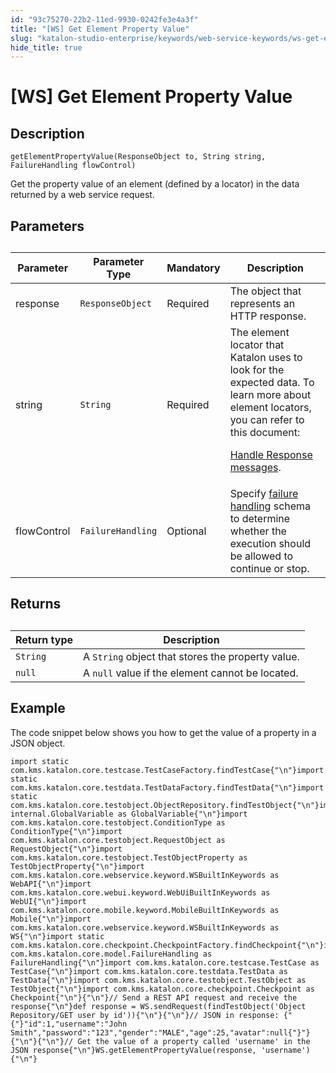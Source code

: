 ```yaml
---
id: "93c75270-22b2-11ed-9930-0242fe3e4a3f"
title: "[WS] Get Element Property Value"
slug: "katalon-studio-enterprise/keywords/web-service-keywords/ws-get-element-property-value"
hide_title: true
---
```


# <a id="concept-636" class="anchor_top_offset"/><a id="ariaid-title1" class="anchor_top_offset"/>[WS] Get Element Property Value


## Description

                        
<p xmlns="http://www.w3.org/1999/xhtml" className="p"><code className="ph codeph">getElementPropertyValue(ResponseObject to, String string, FailureHandling flowControl)</code></p> 
<p xmlns="http://www.w3.org/1999/xhtml" className="p">Get the property value of an element (defined by a locator) in the data returned by a web service request.</p> 
        

## Parameters

                        
<table xmlns="http://www.w3.org/1999/xhtml" className="table"><caption /><colgroup><col /><col /><col /><col /></colgroup><thead className="thead"><tr className><th className="entry anchor_top_offset" id="concept-636__entry__1">Parameter</th><th className="entry anchor_top_offset" id="concept-636__entry__2">Parameter Type</th><th className="entry anchor_top_offset" id="concept-636__entry__3">Mandatory</th><th className="entry anchor_top_offset" id="concept-636__entry__4">Description</th></tr></thead><tbody className="tbody"><tr className><td className="entry" headers="concept-636__entry__1 concept-636__entry__2 concept-636__entry__3 concept-636__entry__4 ">response</td><td className="entry" headers="concept-636__entry__1 concept-636__entry__2 concept-636__entry__3 concept-636__entry__4 "><code className="ph codeph">ResponseObject</code></td><td className="entry" headers="concept-636__entry__1 concept-636__entry__2 concept-636__entry__3 concept-636__entry__4 ">Required</td><td className="entry" headers="concept-636__entry__1 concept-636__entry__2 concept-636__entry__3 concept-636__entry__4 ">The object that represents  an HTTP response.</td></tr><tr className><td className="entry" headers="concept-636__entry__1 concept-636__entry__2 concept-636__entry__3 concept-636__entry__4 ">string</td><td className="entry" headers="concept-636__entry__1 concept-636__entry__2 concept-636__entry__3 concept-636__entry__4 "><code className="ph codeph">String</code></td><td className="entry" headers="concept-636__entry__1 concept-636__entry__2 concept-636__entry__3 concept-636__entry__4 ">Required</td><td className="entry" headers="concept-636__entry__1 concept-636__entry__2 concept-636__entry__3 concept-636__entry__4 ">The element locator that Katalon uses to look for the expected data. To learn more about element locators, you can refer to this document: <p className="p"><a className="xref" href="/docs/legacy/katalon-studio-enterprise/test-design/web-services-test-design/handle-response-messages">Handle Response messages</a>.</p></td></tr><tr className><td className="entry" headers="concept-636__entry__1 concept-636__entry__2 concept-636__entry__3 concept-636__entry__4 ">flowControl</td><td className="entry" headers="concept-636__entry__1 concept-636__entry__2 concept-636__entry__3 concept-636__entry__4 "><code className="ph codeph">FailureHandling</code></td><td className="entry" headers="concept-636__entry__1 concept-636__entry__2 concept-636__entry__3 concept-636__entry__4 ">Optional</td><td className="entry" headers="concept-636__entry__1 concept-636__entry__2 concept-636__entry__3 concept-636__entry__4 ">Specify <a className="xref" href="/docs/legacy/katalon-studio-enterprise/error-management/test-maintenance/failure-handling">failure handling</a> schema to determine whether the execution should be allowed to continue or stop.</td></tr></tbody></table> 
        

## Returns

<div xmlns="http://www.w3.org/1999/xhtml" className="p"><table className="table"><caption /><colgroup><col style={{width: '50%'}} /><col style={{width: '50%'}} /></colgroup><thead className="thead"><tr className><th className="entry anchor_top_offset" id="concept-636__entry__17">Return type</th><th className="entry anchor_top_offset" id="concept-636__entry__18">Description</th></tr></thead><tbody className="tbody"><tr className><td className="entry" headers="concept-636__entry__17 concept-636__entry__18 "><code className="ph codeph">String</code></td><td className="entry" headers="concept-636__entry__17 concept-636__entry__18 ">A <code className="ph codeph">String</code> object that stores the property value.</td></tr><tr className><td className="entry" headers="concept-636__entry__17 concept-636__entry__18 "><code className="ph codeph">null</code></td><td className="entry" headers="concept-636__entry__17 concept-636__entry__18 ">A <code className="ph codeph">null</code> value if the element cannot be located.</td></tr></tbody></table> </div>

## Example

<p xmlns="http://www.w3.org/1999/xhtml" className="p">The code snippet below shows you how to get the value of a  property in a JSON object.</p> 
<div xmlns="http://www.w3.org/1999/xhtml" className="p"><pre className="pre codeblock"><code>import static com.kms.katalon.core.testcase.TestCaseFactory.findTestCase{"\n"}import static com.kms.katalon.core.testdata.TestDataFactory.findTestData{"\n"}import static com.kms.katalon.core.testobject.ObjectRepository.findTestObject{"\n"}import internal.GlobalVariable as GlobalVariable{"\n"}import com.kms.katalon.core.testobject.ConditionType as ConditionType{"\n"}import com.kms.katalon.core.testobject.RequestObject as RequestObject{"\n"}import com.kms.katalon.core.testobject.TestObjectProperty as TestObjectProperty{"\n"}import com.kms.katalon.core.webservice.keyword.WSBuiltInKeywords as WebAPI{"\n"}import com.kms.katalon.core.webui.keyword.WebUiBuiltInKeywords as WebUI{"\n"}import com.kms.katalon.core.mobile.keyword.MobileBuiltInKeywords as Mobile{"\n"}import com.kms.katalon.core.webservice.keyword.WSBuiltInKeywords as WS{"\n"}import static com.kms.katalon.core.checkpoint.CheckpointFactory.findCheckpoint{"\n"}import com.kms.katalon.core.model.FailureHandling as FailureHandling{"\n"}import com.kms.katalon.core.testcase.TestCase as TestCase{"\n"}import com.kms.katalon.core.testdata.TestData as TestData{"\n"}import com.kms.katalon.core.testobject.TestObject as TestObject{"\n"}import com.kms.katalon.core.checkpoint.Checkpoint as Checkpoint{"\n"}{"\n"}// Send a REST API request and receive the response{"\n"}def response = WS.sendRequest(findTestObject('Object Repository/GET user by id')){"\n"}{"\n"}// JSON in response: {"{"}"id":1,"username":"John Smith","password":"123","gender":"MALE","age":25,"avatar":null{"}"}{"\n"}{"\n"}// Get the value of a property called 'username' in the JSON response{"\n"}WS.getElementPropertyValue(response, 'username'){"\n"}</code></pre></div>
